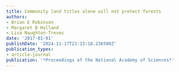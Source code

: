 ```yaml
---
title: Community land titles alone will not protect forests
authors:
- Brian E Robinson
- Margaret B Holland
- Lisa Naughton-Treves
date: '2017-01-01'
publishDate: '2024-11-17T21:15:18.236500Z'
publication_types:
- article-journal
publication: '*Proceedings of the National Academy of Sciences*'
---
```

